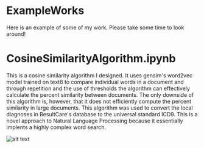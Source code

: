 # ExampleWorks
Here is an example of some of my work. Please take some time to look around!

# CosineSimilarityAlgorithm.ipynb
This is a cosine similarity algorithm I designed. It uses gensim's word2vec model trained on text8 to compare individual words in a document and through repetition and the use of thresholds the algorithm can effectively calculate the percent similarity between documents. The only downside of this algorithm is, however, that it does not efficiently compute the percent similarity in large documents. This algorithm was used to convert the local diagnoses in ResultCare's database to the universal standard ICD9. This is a novel approach to Natural Language Processing because it essentially implents a highly complex word search.

![alt text](https://raw.githubusercontent.com/username/projectname/branch/path/to/img.png)
